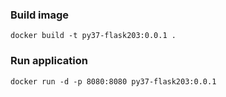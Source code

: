 ### Build image
```
docker build -t py37-flask203:0.0.1 .
```
### Run application
```
docker run -d -p 8080:8080 py37-flask203:0.0.1
```